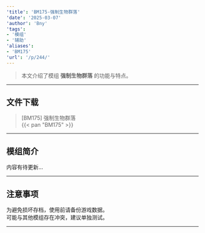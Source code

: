 ```yaml
---
'title': 'BM175-强制生物群落'
'date': '2025-03-07'
'author': 'Bny'
'tags':
- '模组'
- '辅助'
'aliases':
- 'BM175'
'url': '/p/244/'
---
```


> 本文介绍了模组 **强制生物群落** 的功能与特点。

---

## 文件下载

> [BM175] 强制生物群落  
{{< pan "BM175" >}}  

---

## 模组简介

>  
内容有待更新...  

---

## 注意事项

>  
为避免损坏存档，使用前请备份游戏数据。  
可能与其他模组存在冲突，建议单独测试。  

---

